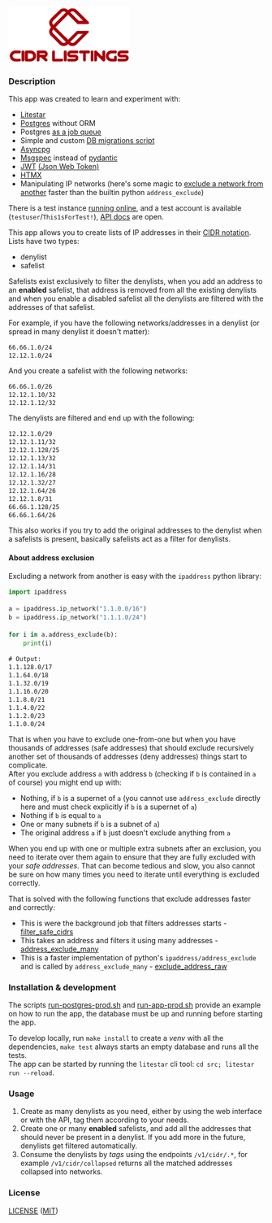 ![](src/app/domain/web/statics/static/img/logo.png)

### Description

This app was created to learn and experiment with:

- [Litestar](https://litestar.dev/)
- [Postgres](https://www.postgresql.org/) without ORM
- Postgres [as a job queue](https://github.com/aorith/cidr-listings/blob/2776c832005e0fb128f543393926aec9201d16d5/src/app/lib/worker.py#L22-L28)
- Simple and custom [DB migrations script](https://github.com/aorith/cidr-listings/blob/2776c832005e0fb128f543393926aec9201d16d5/src/app/lib/db/migrations.py)
- [Asyncpg](https://github.com/MagicStack/asyncpg)
- [Msgspec](https://github.com/jcrist/msgspec) instead of [pydantic](https://github.com/pydantic/pydantic)
- [JWT](https://github.com/aorith/cidr-listings/blob/2776c832005e0fb128f543393926aec9201d16d5/src/app/domain/auth/jwt.py) [(Json Web Token)](.org/wiki/JSON_Web_Token)
- [HTMX](https://htmx.org/)
- Manipulating IP networks (here's some magic to [exclude a network from another](https://github.com/aorith/cidr-listings/blob/469c87fa3488bf41ca4c24eefb94d7050b25f44f/src/app/lib/iputils.py#L12) faster than the builtin python `address_exclude`)

There is a test instance [running online](https://cidr.iou.re), and a test account is available (`testuser`/`This1sForTest!`), [API docs](https://cidr.iou.re/docs) are open.

This app allows you to create lists of IP addresses in their [CIDR notation](https://en.wikipedia.org/wiki/Classless_Inter-Domain_Routing#CIDR_notation).  
Lists have two types:

- denylist
- safelist

Safelists exist exclusively to filter the denylists, when you add an address to an **enabled** safelist, that address is removed from all the existing denylists and when you enable a disabled safelist all the denylists are filtered with the addresses of that safelist.

For example, if you have the following networks/addresses in a denylist (or spread in many denylist it doesn't matter):

```
66.66.1.0/24
12.12.1.0/24
```

And you create a safelist with the following networks:

```
66.66.1.0/26
12.12.1.10/32
12.12.1.12/32
```

The denylists are filtered and end up with the following:

```
12.12.1.0/29
12.12.1.11/32
12.12.1.128/25
12.12.1.13/32
12.12.1.14/31
12.12.1.16/28
12.12.1.32/27
12.12.1.64/26
12.12.1.8/31
66.66.1.128/25
66.66.1.64/26
```

This also works if you try to add the original addresses to the denylist when a safelists is present, basically safelists act as a filter for denylists.

#### About address exclusion

Excluding a network from another is easy with the `ipaddress` python library:

```python
import ipaddress

a = ipaddress.ip_network("1.1.0.0/16")
b = ipaddress.ip_network("1.1.1.0/24")

for i in a.address_exclude(b):
    print(i)
```

```
# Output:
1.1.128.0/17
1.1.64.0/18
1.1.32.0/19
1.1.16.0/20
1.1.8.0/21
1.1.4.0/22
1.1.2.0/23
1.1.0.0/24
```

That is when you have to exclude one-from-one but when you have thousands of addresses (safe addresses) that should exclude recursively another set of thousands of addresses (deny addresses) things start to complicate.  
After you exclude address `a` with address `b` (checking if `b` is contained in `a` of course) you might end up with:

- Nothing, if `b` is a supernet of `a` (you cannot use `address_exclude` directly here and must check explicitly if `b` is a supernet of `a`)
- Nothing if `b` is equal to `a`
- One or many subnets if `b` is a subnet of `a`)
- The original address `a` if `b` just doesn't exclude anything from `a`

When you end up with one or multiple extra subnets after an exclusion, you need to iterate over them again to ensure that they are fully excluded with your _safe addresses_. That can become tedious and slow, you also cannot be sure on how many times you need to iterate until everything is excluded correctly.

That is solved with the following functions that exclude addresses faster and correctly:

- This is were the background job that filters addresses starts - [filter_safe_cidrs](https://github.com/aorith/cidr-listings/blob/e2b89e98784ce80c4ca32c7a88724ace667db5c0/src/app/lib/worker.py#L130-L136)
- This takes an address and filters it using many addresses - [address_exclude_many](https://github.com/aorith/cidr-listings/blob/e2b89e98784ce80c4ca32c7a88724ace667db5c0/src/app/lib/iputils.py#L86)
- This is a faster implementation of python's `ipaddress/address_exclude` and is called by `address_exclude_many` - [exclude_address_raw](https://github.com/aorith/cidr-listings/blob/e2b89e98784ce80c4ca32c7a88724ace667db5c0/src/app/lib/iputils.py#L12)

### Installation & development

The scripts [run-postgres-prod.sh](run-postgres-prod.sh) and [run-app-prod.sh](run-app-prod.sh) provide an example on how to run the app, the database must be up and running before starting the app.

To develop locally, run `make install` to create a _venv_ with all the dependencies, `make test` always starts an empty database and runs all the tests.  
The app can be started by running the `litestar` cli tool: `cd src; litestar run --reload`.

### Usage

1. Create as many denylists as you need, either by using the web interface or with the API, tag them according to your needs.
2. Create one or many **enabled** safelists, and add all the addresses that should never be present in a denylist. If you add more in the future, denylists get filtered automatically.
3. Consume the denylists by _tags_ using the endpoints `/v1/cidr/.*`, for example `/v1/cidr/collapsed` returns all the matched addresses collapsed into networks.

### License

[LICENSE](LICENSE) ([MIT](https://spdx.org/licenses/MIT.html))
